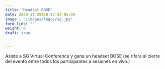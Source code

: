 ```yaml
---
title: "Headset BOSE"
date: 2020-11-25T10:17:52-05:00
image : "/images/logos/sg.jpg"
form_link: ""
weight: 6
draft: true


---
```


Asiste a SG Virtual Conference y gana un headset BOSE (se rifara al cierre del evento entre todos los participantes a sesiones en vivo.)
